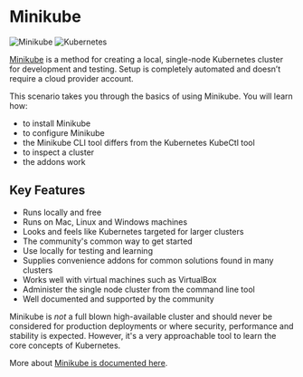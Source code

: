 # Minikube #

![Minikube](/javajon/courses/kubernetes-fundamentals/openfaas/assets/minikube.png "Minikube")
![Kubernetes](/javajon/courses/kubernetes-fundamentals/openfaas/assets/kubernetes.png "Kubernetes")

[Minikube](https://kubernetes.io/docs/setup/minikube/) is a method for creating a local, single-node Kubernetes cluster for development and testing. Setup is completely automated and doesn’t require a cloud provider account.

This scenario takes you through the basics of using Minikube. You will learn how:

- to install Minikube
- to configure Minikube
- the Minikube CLI tool differs from the Kubernetes KubeCtl tool
- to inspect a cluster
- the addons work

## Key Features ##

- Runs locally and free
- Runs on Mac, Linux and Windows machines
- Looks and feels like Kubernetes targeted for larger clusters
- The community's common way to get started
- Use locally for testing and learning
- Supplies convenience addons for common solutions found in many clusters
- Works well with virtual machines such as VirtualBox
- Administer the single node cluster from the command line tool
- Well documented and supported by the community

Minikube is _not_ a full blown high-available cluster and should never be considered for production deployments or where security, performance and stability is expected. However, it's a very approachable tool to learn the core concepts of Kubernetes.

More about [Minikube is documented here](https://kubernetes.io/docs/setup/minikube/).
